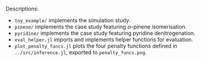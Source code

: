 Descriptions:
- `toy_example/` implements the simulation study.
- `pinene/` implements the case study featuring $\alpha$-pinene isomerisation.
- `pyridine/` implements the case study featuring pyridine denitrogenation.
- `eval_helper.jl` imports and implements helper functions for evaluation.
- `plot_penalty_funcs.jl` plots the four penalty functions defined in `../src/inference.jl`, exported to `penalty_funcs.png`.

